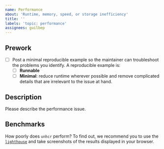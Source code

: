 ```yaml
---
name: Performance
about: 'Runtime, memory, speed, or storage inefficiency'
title: ''
labels: 'topic: performance'
assignees: guilbep
---
```


## Prework

- [ ] Post a minimal reproducible example so the maintainer can troubleshoot the problems you identify. A reproducible example is:
  - [ ] **Runnable**
  - [ ] **Minimal**: reduce runtime wherever possible and remove complicated details that are irrelevant to the issue at hand.

## Description

Please describe the performance issue.

## Benchmarks

How poorly does `unhcr` perform? To find out, we recommend you to use the [`lighthouse`](https://developer.chrome.com/docs/lighthouse/overview/) and take screenshots of the results displayed in your browser.
